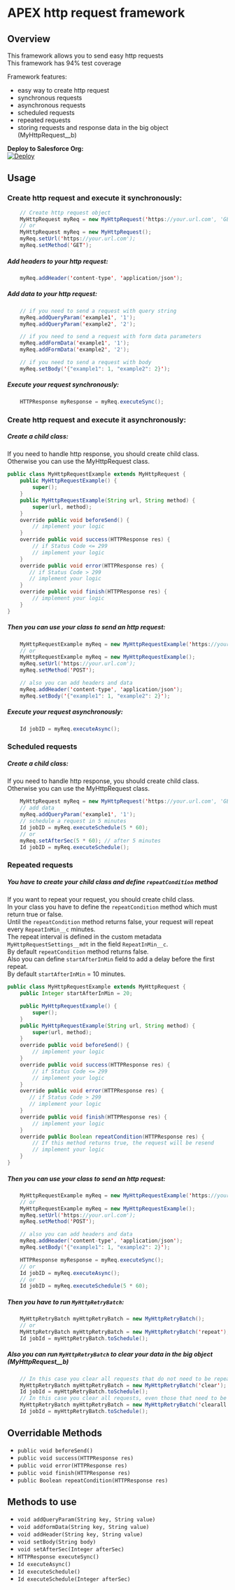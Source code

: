 # APEX http request framework
## Overview

This framework allows you to send easy http requests</br>
This framework has 94% test coverage

Framework features:
* easy way to create http request
* synchronous requests
* asynchronous requests
* scheduled requests
* repeated requests
* storing requests and response data in the big object (MyHttpRequest__b)

**Deploy to Salesforce Org:**<br />
[![Deploy](https://raw.githubusercontent.com/afawcett/githubsfdeploy/master/deploy.png)](https://githubsfdeploy.herokuapp.com/?owner=gyk088&repo=APEX-http-request-framework&ref=master)

## Usage
### Create http request and execute it synchronously:

```java
    // Create http request object
    MyHttpRequest myReq = new MyHttpRequest('https://your.url.com', 'GET');
    // or
    MyHttpRequest myReq = new MyHttpRequest();
    myReq.setUrl('https://your.url.com');
    myReq.setMethod('GET');
```
##### Add headers to your http request:
```java
    myReq.addHeader('content-type', 'application/json');
```
##### Add data to your http request:

```java
    // if you need to send a request with query string
    myReq.addQueryParam('example1', '1');
    myReq.addQueryParam('example2', '2');

    // if you need to send a request with form data parameters
    myReq.addFormData('example1', '1');
    myReq.addFormData('example2', '2');

    // if you need to send a request with body
    myReq.setBody('{"example1": 1, "example2": 2}');
```

##### Execute your request synchronously:
```java
    HTTPResponse myResponse = myReq.executeSync();
```

### Create http request and execute it asynchronously:
##### Create a child class:
If you need to handle http response, you should сreate child class. Otherwise you can use the MyHttpRequest class.

```java
public class MyHttpRequestExample extends MyHttpRequest {
    public MyHttpRequestExample() {
        super();
    }
    public MyHttpRequestExample(String url, String method) {
        super(url, method);
    }
    override public void beforeSend() {
        // implement your logic
    }
    override public void success(HTTPResponse res) {
        // if Status Code <= 299
        // implement your logic
    }
    override public void error(HTTPResponse res) {
       // if Status Code > 299
       // implement your logic
    }
    override public void finish(HTTPResponse res) {
        // implement your logic
    }
}
```
##### Then you can use your class to send an http request:

```java
    MyHttpRequestExample myReq = new MyHttpRequestExample('https://your.url.com', 'GET');
    // or
    MyHttpRequestExample myReq = new MyHttpRequestExample();
    myReq.setUrl('https://your.url.com');
    myReq.setMethod('POST');

    // also you can add headers and data
    myReq.addHeader('content-type', 'application/json');
    myReq.setBody('{"example1": 1, "example2": 2}');
```

##### Execute your request asynchronously:
```java
    Id jobID = myReq.executeAsync();
```

### Scheduled requests
##### Create a child class:
If you need to handle http response, you should сreate child class. Otherwise you can use the MyHttpRequest class.
```java
    MyHttpRequest myReq = new MyHttpRequest('https://your.url.com', 'GET');
    // add data
    myReq.addQueryParam('example1', '1');
    // schedule a request in 5 minutes
    Id jobID = myReq.executeSchedule(5 * 60);
    // or
    myReq.setAfterSec(5 * 60); // after 5 minutes
    Id jobID = myReq.executeSchedule();
```

### Repeated requests
##### You have to create your child class and define `repeatCondition` method

If you want to repeat your request, you should create child class.<br />
In your class you have to define the `repeatCondition` method which must return true or false.<br />
Until the `repeatCondition` method returns false, your request will repeat every `RepeatInMin__c` minutes.<br />
The repeat interval is defined in the custom metadata `MyHttpRequestSettings__mdt` in the field `RepeatInMin__c`.<br />
By default `repeatCondition` method returns false.<br />
Also you can define `startAfterInMin` field to add a delay before the first repeat.<br />
By default `startAfterInMin` = 10 minutes.<br />

```java
public class MyHttpRequestExample extends MyHttpRequest {
    public Integer startAfterInMin = 20;

    public MyHttpRequestExample() {
        super();
    }
    public MyHttpRequestExample(String url, String method) {
        super(url, method);
    }
    override public void beforeSend() {
        // implement your logic
    }
    override public void success(HTTPResponse res) {
        // if Status Code <= 299
        // implement your logic
    }
    override public void error(HTTPResponse res) {
       // if Status Code > 299
       // implement your logic
    }
    override public void finish(HTTPResponse res) {
        // implement your logic
    }
    override public Boolean repeatCondition(HTTPResponse res) {
        // If this method returns true, the request will be resend
        // implement your logic
    }
}
```
##### Then you can use your class to send an http request:
```java
    MyHttpRequestExample myReq = new MyHttpRequestExample('https://your.url.com', 'GET');
    // or
    MyHttpRequestExample myReq = new MyHttpRequestExample();
    myReq.setUrl('https://your.url.com');
    myReq.setMethod('POST');

    // also you can add headers and data
    myReq.addHeader('content-type', 'application/json');
    myReq.setBody('{"example1": 1, "example2": 2}');

    HTTPResponse myResponse = myReq.executeSync();
    // or
    Id jobID = myReq.executeAsync();
    // or
    Id jobID = myReq.executeSchedule(5 * 60);
```
##### Then you have to run `MyHttpRetryBatch`:
```java
    MyHttpRetryBatch myHttpRetryBatch = new MyHttpRetryBatch();
    // or
    MyHttpRetryBatch myHttpRetryBatch = new MyHttpRetryBatch('repeat');
    Id jobId = myHttpRetryBatch.toSchedule();
```

##### Also you can run `MyHttpRetryBatch` to clear your data in the big object (MyHttpRequest__b)
```java
    // In this case you clear all requests that do not need to be repeated
    MyHttpRetryBatch myHttpRetryBatch = new MyHttpRetryBatch('clear');
    Id jobId = myHttpRetryBatch.toSchedule();
    // In this case you clear all requests, even those that need to be repeated
    MyHttpRetryBatch myHttpRetryBatch = new MyHttpRetryBatch('clearall');
    Id jobId = myHttpRetryBatch.toSchedule();
```
## Overridable Methods
* `public void beforeSend()`
* `public void success(HTTPResponse res)`
* `public void error(HTTPResponse res)`
* `public void finish(HTTPResponse res)`
* `public Boolean repeatCondition(HTTPResponse res)`

## Methods to use
* `void addQueryParam(String key, String value)`
* `void addformData(String key, String value)`
* `void addHeader(String key, String value)`
* `void setBody(String body)`
* `void setAfterSec(Integer afterSec)`
* `HTTPResponse executeSync()`
* `Id executeAsync()`
* `Id executeSchedule()`
* `Id executeSchedule(Integer afterSec)`
